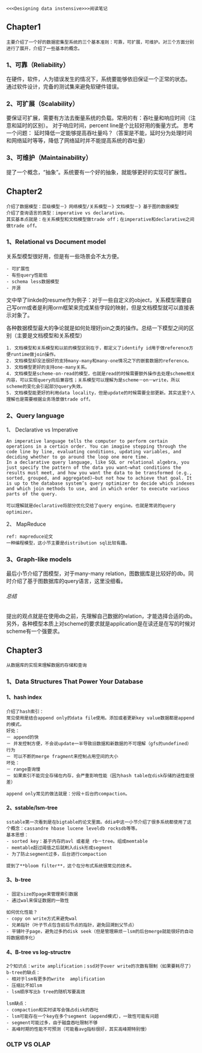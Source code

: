 ```
<<<Designing data instensive>>>阅读笔记
```
## Chapter1
```
主要介绍了一个好的数据密集型系统的三个基本准则：可靠，可扩展，可维护。对三个方面分别进行了展开，介绍了一些基本的概念。
```
### 1、可靠（Reliability）
在硬件，软件，人为错误发生的情况下，系统要能够依旧保证一个正常的状态。
通过软件设计，完备的测试集来避免软硬件错误。
### 2、可扩展（Scalability）
要保证可扩展，需要有方法去衡量系统的负载。常用的有：吞吐量和响应时间（注意和延时的区别）。
对于响应时间，percent line是个比较好用的衡量方式。
思考一个问题：
延时降低一定能够提高吞吐量吗？（答案是不能，延时分为处理时间和网络延时等等，降低了网络延时并不能提高系统的吞吐量）
### 3、可维护（Maintainability）
提了一个概念，“抽象”。系统要有一个好的抽象，就能够更好的实现可扩展性。

## Chapter2
```
介绍了数据模型：层级模型－》网络模型/关系模型－》文档模型－》基于图的数据模型
介绍了查询语言的类型：imperative vs declarative。
其实基本点就是：在关系模型和文档模型做trade off；在imperative和declarative之间做trade off。
```
### 1、Relational vs Document model
关系型模型很好用，但是有一些场景会不太方便。

```
- 可扩展性
- 有些query性能低
- schema less数据模型
- 开源
```
文中举了linkde的resume作为例子：对于一些自定义的object，关系模型需要自己写orm或者是利用orm框架来完成某些字段的映射，但是文档模型就可以直接表示对象了。

各种数据模型最大的争论就是如何处理好join之类的操作。总结一下模型之间的区别（主要是文档模型和关系模型）

```
1. 文档模型和关系模型和以前的模型区别在于，都定义了identify id用于做reference方便runtime做join操作。
2. 文档模型却没法很好的支持many-many和many-one情况之下的嵌套数据的reference。
3. 文档模型更好的支持one-many关系。
4. 文档模型是scheme-on-read的模型，也就是read的时候需要额外操作去处理scheme相关内容，可以实现query向后兼容性；关系模型可以理解为是scheme－on－write，所以scheme的变化会引起部分query失效。
5. 文档模型能更好的利用data locality，但是update的时候需要全部更新。其实这里个人理解也是需要根据业务场景做trade off。
```
### 2、Query language
1、 Declarative vs Imperative

```
An imperative language tells the computer to perform certain operations in a certain order. You can imagine stepping through the code line by line, evaluating conditions, updating variables, and deciding whether to go around the loop one more time.In a declarative query language, like SQL or relational algebra, you just specify the pattern of the data you want—what conditions the results must meet, and how you want the data to be transformed (e.g., sorted, grouped, and aggregated)—but not how to achieve that goal. It is up to the database system’s query optimizer to decide which indexes and which join methods to use, and in which order to execute various parts of the query.
可以理解就是declarative将部分优化交给了query engine。也就是常说的query optimizer。
```

2、 MapReduce

```
ref: mapreduce论文
一种编程模型，这小节主要是distribution sql比较有趣。
```

### 3、Graph-like models
最后小节介绍了图模型，对于many-many relation，图数据库是比较好的db。同时介绍了基于图数据库的query语言，这里没细看。

###### 总结
提出的观点就是在使用db之前，先理解自己数据的relation，才能选择合适的db。另外，各种模型本质上对scheme的要求就是application是在读还是在写的时候对scheme有一个强要求。

## Chapter3
```
从数据库的实现来理解数据的存储和查询
```
### 1、Data Structures That Power Your Database
#### 1、hash index
```
介绍了hash索引：
常见使用是结合append only的data file使用。添加或者更新key value数据都是append的模式。
好处：
－ append的快
－ 并发控制方便，不会说update一半导致旧数据和新数据的不可理解（gfs的undefined）行为
－ 可以不断的merge fragment来控制占用空间的大小
坏处：
－ range查询慢
－ 如果索引不能完全存储在内存，会严重影响性能（因为hash table在disk存储的话性能很差）

append only常见的做法就是：分段＋后台的compaction。
```

#### 2、sstable/lsm-tree
```
sstable第一次看到是在bigtable的论文里面。ddia中这一小节介绍了很多系统都使用了这个概念：cassandre hbase lucene leveldb rocksdb等等。
基本思想：
- sorted key：基于内存的avl 或者是 rb－tree。组成memtable
- memtable超过阈值之后就刷入disk形成segment
- 为了防止segment过多，后台进行compaction

提到了**bloom filter**，这个在分布式系统很常见的技术。

```

#### 3、b-tree
```
- 固定size的page来管理索引数据
- 通过wal来保证数据的一致性

如何优化性能？
- copy on write方式来避免wal
- 兄弟指针（叶子节点包含前后节点的指针，避免回溯到父节点）
- 平铺叶子page，避免过多的disk seek（但是管理麻烦－lsm的后台merge就能很好的自动将数据顺序化）

```

#### 4、B-tree vs log-structre
```
2个知识点：write amplification；ssd对于over write的次数有限制（如果要耗尽了）
b-tree的缺点：
- 相对于lsm有更多的write  amplification
- 压缩比不如lsm
- lsm顺序写比b tree的随机写要高效

lsm缺点：
- compaction和实时读写会强占disk的吞吐
- lsm可能存在一个key在多个segment（append模式），一致性可能有问题
- segment可能过多，由于磁盘吞吐限制不够
- 高峰时期的性能不可预测（可能看avg指标很好，其实高峰期特别慢）

```
### OLTP VS OLAP